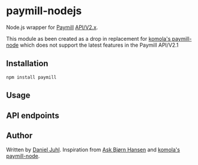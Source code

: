 paymill-nodejs
==============

Node.js wrapper for [Paymill](http://paymill.com/) [API/V2.x](https://developers.paymill.com/en/reference/api-reference/).

This module as been created as a drop in replacement for [komola's paymill-node](https://github.com/komola/paymill-node) which does not support the latest features in the Paymill API/V2.1


Installation
------------

`npm install paymill`


Usage
-----



API endpoints
-------------



Author
------
Written by [Daniel Juhl](http://danieljuhl.dk). Inspiration from [Ask Bjørn Hansen](https://github.com/abh) and [komola's paymill-node](https://github.com/komola/paymill-node).
